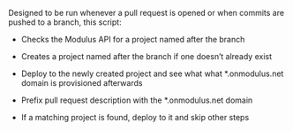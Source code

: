 Designed to be run whenever a pull request is opened or when commits are pushed to a branch, this script:

 - Checks the Modulus API for a project named after the branch

 - Creates a project named after the branch if one doesn’t already exist
 
 - Deploy to the newly created project and see what what *.onmodulus.net domain is provisioned afterwards
 
 - Prefix pull request description with the *.onmodulus.net domain
 
 - If a matching project is found, deploy to it and skip other steps
